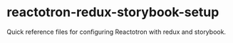 # reactotron-redux-storybook-setup
Quick reference files for configuring Reactotron with redux and storybook.
